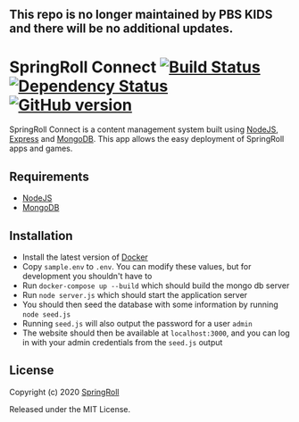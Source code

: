 ## This repo is no longer maintained by PBS KIDS and there will be no additional updates.

# SpringRoll Connect [![Build Status](https://travis-ci.org/SpringRoll/SpringRollConnect.svg)](https://travis-ci.org/SpringRoll/SpringRollConnect) [![Dependency Status](https://david-dm.org/SpringRoll/SpringRollConnect.svg)](https://david-dm.org/SpringRoll/SpringRollConnect) [![GitHub version](https://badge.fury.io/gh/SpringRoll%2FSpringRollConnect.svg)](http://badge.fury.io/gh/SpringRoll%2FSpringRollConnect)

SpringRoll Connect is a content management system built using [NodeJS](https://nodejs.org/), [Express](http://expressjs.com/) and [MongoDB](https://www.mongodb.org/). This app allows the easy deployment of SpringRoll apps and games.

## Requirements

* [NodeJS](https://nodejs.org/)
* [MongoDB](https://www.mongodb.org/)

## Installation

* Install the latest version of [Docker](https://www.docker.com/)
* Copy `sample.env` to `.env`. You can modify these values, but for development you shouldn't have to
* Run `docker-compose up --build` which should build the mongo db server
* Run `node server.js` which should start the application server
* You should then seed the database with some information by running `node seed.js`
* Running `seed.js` will also output the password for a user `admin`
* The website should then be available at `localhost:3000`, and you can log in with your admin credentials from the `seed.js` output


## License

Copyright (c) 2020 [SpringRoll](https://github.com/SpringRoll)

Released under the MIT License.
